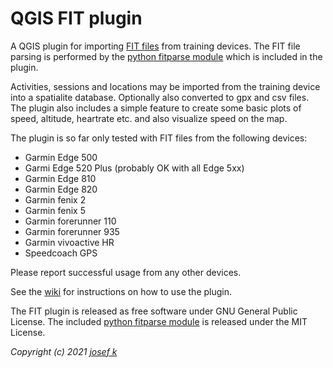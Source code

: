 # QGIS FIT plugin
A QGIS plugin for importing [FIT files](https://developer.garmin.com/fit/protocol/) from training devices. The FIT file parsing is performed by the [python fitparse module](https://github.com/dtcooper/python-fitparse) which is included in the plugin. 

Activities, sessions and locations may be imported from the training device into a spatialite database. Optionally also converted to gpx and csv files. The plugin also includes a simple feature to create some basic plots of speed, altitude, heartrate etc. and also visualize speed on the map. 

The plugin is so far only tested with FIT files from the following devices:
 * Garmin Edge 500 
 * Garmi Edge 520 Plus (probably OK with all Edge 5xx)
 * Garmin Edge 810
 * Garmin Edge 820
 * Garmin fenix 2
 * Garmin fenix 5
 * Garmin forerunner 110
 * Garmin forerunner 935
 * Garmin vivoactive HR
 * Speedcoach GPS

Please report successful usage from any other devices. 

See the [wiki](https://github.com/jkall/qgis-fit-plugin/wiki) for instructions on how to use the plugin.  

The FIT plugin is released as free software under GNU General Public License. The included [python fitparse module](https://github.com/dtcooper/python-fitparse) is released under the MIT License.  

_Copyright (c) 2021 [josef k](https://github.com/jkall/)_
